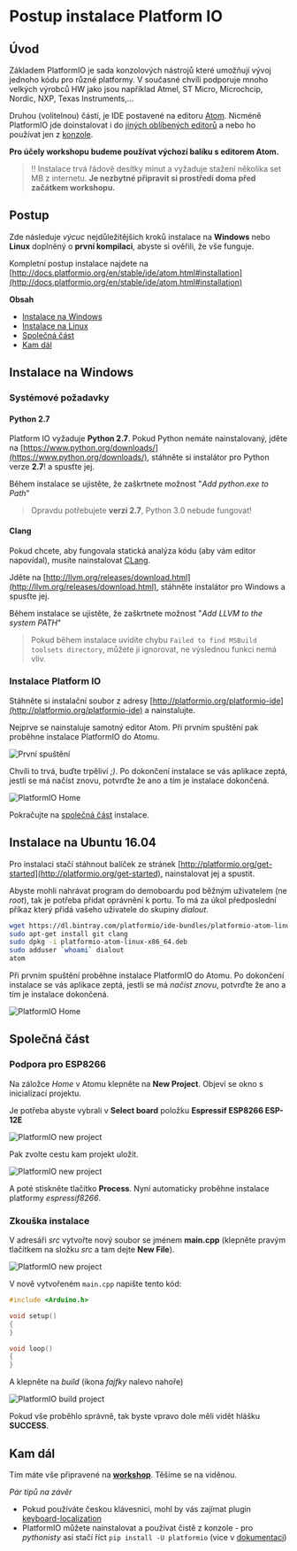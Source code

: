 # Postup instalace Platform IO

## Úvod

Základem PlatformIO je sada konzolových nástrojů které umožňují vývoj jednoho kódu pro různé platformy. V současné chvíli podporuje mnoho velkých výrobců HW jako jsou například Atmel, ST Micro, Microchcip, Nordic, NXP, Texas Instruments,...

Druhou (volitelnou) částí, je IDE postavené na editoru [Atom](https://atom.io/). Nicméně PlatformIO jde doinstalovat i do [jiných oblíbených editorů](http://docs.platformio.org/en/stable/ide.html) a nebo ho používat jen z [konzole](http://docs.platformio.org/en/stable/userguide/index.html).

**Pro účely workshopu budeme používat výchozí balíku s editorem Atom.**

> :bangbang: Instalace trvá řádově desítky minut a vyžaduje stažení několika set MB z internetu. **Je nezbytné připravit si prostředí doma před začátkem workshopu.**

## Postup

Zde následuje *výcuc* nejdůležitějších kroků instalace na **Windows** nebo **Linux** doplněný o **první kompilaci**, abyste si ověřili, že vše funguje.

Kompletní postup instalace najdete na [http://docs.platformio.org/en/stable/ide/atom.html#installation](http://docs.platformio.org/en/stable/ide/atom.html#installation)

**Obsah**

- [Instalace na Windows](#instalace-na-windows)
- [Instalace na Linux](#instalace-na-ubuntu-1604)
- [Společná část](#společná-část)
- [Kam dál](#kam-dál)

## Instalace na Windows

### Systémové požadavky

#### Python 2.7

Platform IO vyžaduje **Python 2.7**. Pokud Python nemáte nainstalovaný, jděte na  [https://www.python.org/downloads/](https://www.python.org/downloads/), stáhněte si instalátor pro Python verze **2.7**! a spusťte jej.

Během instalace se ujistěte, že zaškrtnete možnost "*Add python.exe to Path*"

> Opravdu potřebujete **verzi 2.7**, Python 3.0 nebude fungovat!

#### Clang

Pokud chcete, aby fungovala statická analýza kódu (aby vám editor napovídal), musíte nainstalovat [CLang](http://clang.llvm.org/).

Jděte na [http://llvm.org/releases/download.html](http://llvm.org/releases/download.html), stáhněte instalátor pro Windows a spusťte jej.

Během instalace se ujistěte, že zaškrtnete možnost "*Add LLVM to the system PATH*"

> Pokud během instalace uvidíte chybu `Failed to find MSBuild toolsets directory`, můžete jí ignorovat, ne výslednou funkci nemá vliv.

### Instalace Platform IO

Stáhněte si instalační soubor z adresy [http://platformio.org/platformio-ide](http://platformio.org/platformio-ide) a nainstalujte.

Nejprve se nainstaluje samotný editor Atom. Při prvním spuštění pak proběhne instalace PlatformIO do Atomu.

![První spuštění](img/screen-win1.png)

Chvíli to trvá, buďte trpěliví *;)*. Po dokončení instalace se vás aplikace zeptá, jestli se má načíst znovu, potvrďte že ano a tím je instalace dokončená.

![PlatformIO Home](img/screen-win2.png "Nainstalovaný Atom s PlatformIO")

Pokračujte na [společná část](#společná-část) instalace.

## Instalace na Ubuntu 16.04

Pro instalaci stačí stáhnout balíček ze stránek [http://platformio.org/get-started](http://platformio.org/get-started), nainstalovat jej a spustit.

Abyste mohli nahrávat program do demoboardu pod běžným uživatelem (ne *root*), tak je potřeba přidat oprávnění k portu.
To má za úkol předposlední příkaz který přidá vašeho uživatele do skupiny *dialout*.

```bash
wget https://dl.bintray.com/platformio/ide-bundles/platformio-atom-linux-x86_64.deb
sudo apt-get install git clang
sudo dpkg -i platformio-atom-linux-x86_64.deb
sudo adduser `whoami` dialout
atom
```

Při prvním spuštění proběhne instalace PlatformIO do Atomu.
Po dokončení instalace se vás aplikace zeptá, jestli se má *načíst znovu*, potvrďte že ano a tím je instalace dokončená.

![PlatformIO Home](img/screen1.png "Nainstalovaný Atom s PlatformIO")

## Společná část

### Podpora pro ESP8266

Na záložce *Home* v Atomu klepněte na **New Project**.
Objeví se okno s inicializací projektu.

Je potřeba abyste vybrali v **Select board** položku **Espressif ESP8266 ESP-12E**

![PlatformIO new project](img/screen2.png "Výběr platformy")

Pak zvolte cestu kam projekt uložit.

![PlatformIO new project](img/screen3.png "Cesta k projektu")

A poté stiskněte tlačítko **Process**. Nyní automaticky proběhne instalace platformy *espressif8266*.

### Zkouška instalace

V adresáři *src* vytvořte nový soubor se jménem **main.cpp** (klepněte pravým tlačítkem na složku *src* a tam dejte **New File**).

![PlatformIO new project](img/screen4.png "Vytvoření nového souboru")

V nově vytvořeném `main.cpp` napište tento kód:

```C++
#include <Arduino.h>

void setup()
{
}

void loop()
{
}
```

A klepněte na *build* (ikona *fajfky* nalevo nahoře)

![PlatformIO build project](img/screen5.png "Zkopilování projektu")

Pokud vše proběhlo správně, tak byste vpravo dole měli vidět hlášku **SUCCESS**.

## Kam dál

Tím máte vše připravené na **[workshop](readme.md)**. Těšíme se na viděnou.

*Pár tipů na závěr*

- Pokud používáte českou klávesnici, mohl by vás zajímat plugin [keyboard-localization](https://atom.io/packages/keyboard-localization)
- PlatformIO můžete nainstalovat a používat čistě z konzole - pro *pythonisty* asi stačí říct `pip install -U platformio` (vice v [dokumentaci](http://docs.platformio.org/en/stable/installation.html))
